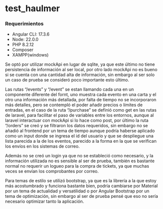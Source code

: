 # test_haulmer

### Requerimientos
- Angular CLI: 17.3.6
- Node: 22.0.0
- PHP 8.2.12
- Composer
- XAMPP(windows)

Se optó por utilizar mockApi en lugar de sqlite, ya que este último no tiene persistencia de información al ser local, por otro lado mockApi no es bueno si se cuenta con una cantidad alta de información, sin embargo al ser solo un caso de prueba se consideró poco importante esto último.

Las rutas “/events” y “/event” se estan llamando cada una en un componente diferente del fornt, uno muestra cada evento en una carta y el otro una información más detallada, por falta de tiempo no se incorporaron más detalles, pero se contempló el poder añadir precios o límites de entradas, en el caso de la ruta “/purchase” se definió como get en las rutas de laravel, para facilitar el paso de variables entre los entornos, aunque al laravel interactuar con mockApi si lo hace como post, por último la ruta “/orders” se creó y se filtraron los datos requeridos, sin embargo no se añadió al frontend por un tema de tiempo aunque podría haberse aplicado como un input donde se ingresa el id del usuario y que se despliegue una lista parecida a la de los eventos, parecido a la forma en la que se verifican los envíos en los sistemas de correo.

Además no se creó un login ya que no se estableció como necesario, y la información utilizada no es sensible al ser de prueba, también es bastante normal no requerir un logueo para la compra de tickets, ya que muchas veces se envían los comprobantes por correo.

Para temas de estilo se utilizó bootstrap, ya que es la librería a la que estoy más acostumbrado y funciona bastante bien, podría cambiarse por Material por un tema de actualidad y versatilidad o por Angular Bootstrap por un tema de optimización, sin embargo al ser de prueba pensé que eso no sería necesario optimizar tanto la aplicación.
